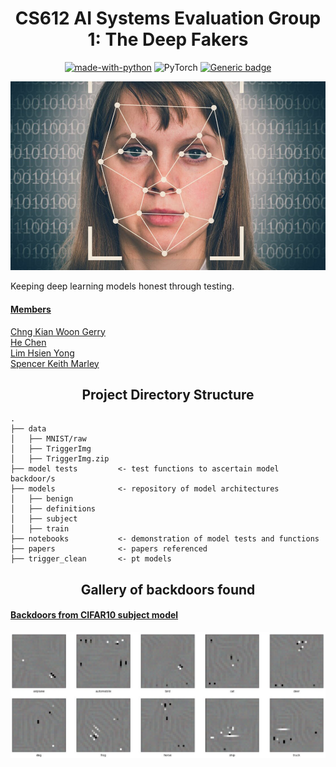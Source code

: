 # <div align="center">CS612 AI Systems Evaluation Group 1: The Deep Fakers</div>
<div align="center">

[![made-with-python](https://img.shields.io/badge/Made%20with-Python-blue.svg)](https://www.python.org/)
![PyTorch](https://img.shields.io/badge/PyTorch-%23EE4C2C.svg?style=for-the-badge&logo=PyTorch&logoColor=white)
[![Generic badge](https://img.shields.io/badge/STATUS-INPROGRESS-<COLOR>.svg)](https://shields.io/)
</div>
<p align="center">
  <img src="data/deepfake.png" width="700">
</p>

Keeping deep learning models honest through testing.
#### <ins>__Members__</ins><br>
[Chng Kian Woon Gerry](mailto:gerry.chng.2020@mitb.smu.edu.sg)<br>
[He Chen](mailto:chen.he.2020@mitb.smu.edu.sg)<br>
[Lim Hsien Yong](mailto:hy.lim.2021@mitb.smu.edu.sg)<br>
[Spencer Keith Marley](mailto:skmarley.2021@mitb.smu.edu.sg)<br>
  
## <div align="center">Project Directory Structure</div>
```
.
├── data
│   ├── MNIST/raw
│   ├── TriggerImg
│   ├── TriggerImg.zip
├── model tests         <- test functions to ascertain model backdoor/s
├── models              <- repository of model architectures
│   ├── benign   
│   ├── definitions
│   ├── subject
│   ├── train
├── notebooks           <- demonstration of model tests and functions
├── papers              <- papers referenced
├── trigger_clean       <- pt models
```
## <div align="center">Gallery of backdoors found</div>
#### <ins>__Backdoors from CIFAR10 subject model__</ins><br>
<p align="center">
  <img src="data/CIFAR10_backdoors.png" width="1000">
</p>
